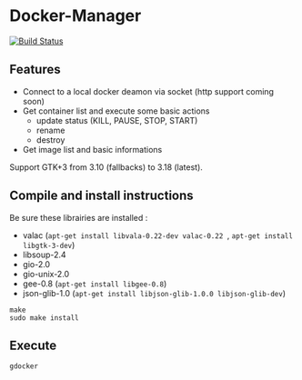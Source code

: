 # Docker-Manager

[![Build Status](https://travis-ci.org/lcallarec/gnome-docker-manager.svg?branch=master)](https://travis-ci.org/lcallarec/gnome-docker-manager)

## Features

* Connect to a local docker deamon via socket (http support coming soon)
* Get container list and execute some basic actions
  - update status (KILL, PAUSE, STOP, START)
  - rename
  - destroy
* Get image list and basic informations

Support GTK+3 from 3.10 (fallbacks) to 3.18 (latest).

## Compile and install instructions

Be sure these librairies are installed :

* valac (`apt-get install libvala-0.22-dev valac-0.22 `, `apt-get install libgtk-3-dev`)
* libsoup-2.4
* gio-2.0
* gio-unix-2.0
* gee-0.8 (`apt-get install libgee-0.8`)
* json-glib-1.0 (`apt-get install libjson-glib-1.0.0 libjson-glib-dev`)

```
make
sudo make install
```

## Execute
```
gdocker
```

